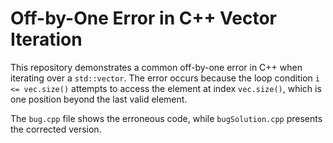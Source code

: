 # Off-by-One Error in C++ Vector Iteration

This repository demonstrates a common off-by-one error in C++ when iterating over a `std::vector`. The error occurs because the loop condition `i <= vec.size()` attempts to access the element at index `vec.size()`, which is one position beyond the last valid element. 

The `bug.cpp` file shows the erroneous code, while `bugSolution.cpp` presents the corrected version.
